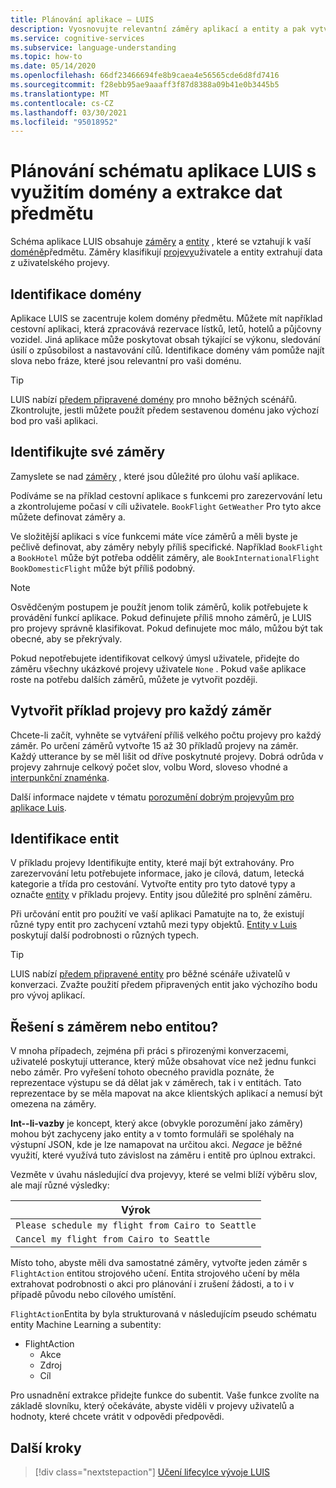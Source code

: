```yaml
---
title: Plánování aplikace – LUIS
description: Vyosnovujte relevantní záměry aplikací a entity a pak vytvořte svoje plány aplikací v Language Understanding inteligentní služby (LUIS).
ms.service: cognitive-services
ms.subservice: language-understanding
ms.topic: how-to
ms.date: 05/14/2020
ms.openlocfilehash: 66df23466694fe8b9caea4e56565cde6d8fd7416
ms.sourcegitcommit: f28ebb95ae9aaaff3f87d8388a09b41e0b3445b5
ms.translationtype: MT
ms.contentlocale: cs-CZ
ms.lasthandoff: 03/30/2021
ms.locfileid: "95018952"
---
```

# <a name="plan-your-luis-app-schema-with-subject-domain-and-data-extraction"></a>Plánování schématu aplikace LUIS s využitím domény a extrakce dat předmětu

Schéma aplikace LUIS obsahuje [záměry](luis-glossary.md#intent) a [entity](luis-glossary.md#entity) , které se vztahují k vaší [doméně](luis-glossary.md#domain)předmětu. Záměry klasifikují [projevy](luis-glossary.md#utterance)uživatele a entity extrahují data z uživatelského projevy.

## <a name="identify-your-domain"></a>Identifikace domény

Aplikace LUIS se zacentruje kolem domény předmětu. Můžete mít například cestovní aplikaci, která zpracovává rezervace lístků, letů, hotelů a půjčovny vozidel. Jiná aplikace může poskytovat obsah týkající se výkonu, sledování úsilí o způsobilost a nastavování cílů. Identifikace domény vám pomůže najít slova nebo fráze, které jsou relevantní pro vaši doménu.

> [!TIP]
> LUIS nabízí [předem připravené domény](./howto-add-prebuilt-models.md) pro mnoho běžných scénářů. Zkontrolujte, jestli můžete použít předem sestavenou doménu jako výchozí bod pro vaši aplikaci.

## <a name="identify-your-intents"></a>Identifikujte své záměry

Zamyslete se nad [záměry](luis-concept-intent.md) , které jsou důležité pro úlohu vaší aplikace.

Podíváme se na příklad cestovní aplikace s funkcemi pro zarezervování letu a zkontrolujeme počasí v cíli uživatele. `BookFlight` `GetWeather` Pro tyto akce můžete definovat záměry a.

Ve složitější aplikaci s více funkcemi máte více záměrů a měli byste je pečlivě definovat, aby záměry nebyly příliš specifické. Například `BookFlight` a `BookHotel` může být potřeba oddělit záměry, ale `BookInternationalFlight` `BookDomesticFlight` může být příliš podobný.

> [!NOTE]
> Osvědčeným postupem je použít jenom tolik záměrů, kolik potřebujete k provádění funkcí aplikace. Pokud definujete příliš mnoho záměrů, je LUIS pro projevy správně klasifikovat. Pokud definujete moc málo, můžou být tak obecné, aby se překrývaly.

Pokud nepotřebujete identifikovat celkový úmysl uživatele, přidejte do záměru všechny ukázkové projevy uživatele `None` . Pokud vaše aplikace roste na potřebu dalších záměrů, můžete je vytvořit později.

## <a name="create-example-utterances-for-each-intent"></a>Vytvořit příklad projevy pro každý záměr

Chcete-li začít, vyhněte se vytváření příliš velkého počtu projevy pro každý záměr. Po určení záměrů vytvořte 15 až 30 příkladů projevy na záměr. Každý utterance by se měl lišit od dříve poskytnuté projevy. Dobrá odrůda v projevy zahrnuje celkový počet slov, volbu Word, sloveso vhodné a [interpunkční znaménka](luis-reference-application-settings.md#punctuation-normalization).

Další informace najdete v tématu [porozumění dobrým projevyům pro aplikace Luis](luis-concept-utterance.md).

## <a name="identify-your-entities"></a>Identifikace entit

V příkladu projevy Identifikujte entity, které mají být extrahovány. Pro zarezervování letu potřebujete informace, jako je cílová, datum, letecká kategorie a třída pro cestování. Vytvořte entity pro tyto datové typy a označte [entity](luis-concept-entity-types.md) v příkladu projevy. Entity jsou důležité pro splnění záměru.

Při určování entit pro použití ve vaší aplikaci Pamatujte na to, že existují různé typy entit pro zachycení vztahů mezi typy objektů. [Entity v Luis](luis-concept-entity-types.md) poskytují další podrobnosti o různých typech.

> [!TIP]
> LUIS nabízí [předem připravené entity](./howto-add-prebuilt-models.md) pro běžné scénáře uživatelů v konverzaci. Zvažte použití předem připravených entit jako výchozího bodu pro vývoj aplikací.

## <a name="resolution-with-intent-or-entity"></a>Řešení s záměrem nebo entitou?

V mnoha případech, zejména při práci s přirozenými konverzacemi, uživatelé poskytují utterance, který může obsahovat více než jednu funkci nebo záměr. Pro vyřešení tohoto obecného pravidla poznáte, že reprezentace výstupu se dá dělat jak v záměrech, tak i v entitách. Tato reprezentace by se měla mapovat na akce klientských aplikací a nemusí být omezena na záměry.

**Int--li-vazby** je koncept, který akce (obvykle porozumění jako záměry) mohou být zachyceny jako entity a v tomto formuláři se spoléhaly na výstupní JSON, kde je lze namapovat na určitou akci. _Negace_ je běžné využití, které využívá tuto závislost na záměru i entitě pro úplnou extrakci.

Vezměte v úvahu následující dva projevyy, které se velmi blíží výběru slov, ale mají různé výsledky:

|Výrok|
|--|
|`Please schedule my flight from Cairo to Seattle`|
|`Cancel my flight from Cairo to Seattle`|

Místo toho, abyste měli dva samostatné záměry, vytvořte jeden záměr s `FlightAction` entitou strojového učení. Entita strojového učení by měla extrahovat podrobnosti o akci pro plánování i zrušení žádosti, a to i v případě původu nebo cílového umístění.

`FlightAction`Entita by byla strukturovaná v následujícím pseudo schématu entity Machine Learning a subentity:

* FlightAction
    * Akce
    * Zdroj
    * Cíl

Pro usnadnění extrakce přidejte funkce do subentit. Vaše funkce zvolíte na základě slovníku, který očekáváte, abyste viděli v projevy uživatelů a hodnoty, které chcete vrátit v odpovědi předpovědi.

## <a name="next-steps"></a>Další kroky

> [!div class="nextstepaction"]
> [Učení lifecylce vývoje LUIS](luis-concept-app-iteration.md)